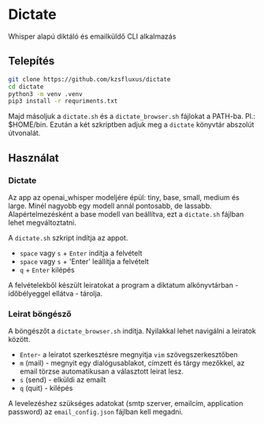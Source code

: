 # Dictate

Whisper alapú diktáló és emailküldő CLI alkalmazás

## Telepítés

```bash
git clone https://github.com/kzsfluxus/dictate
cd dictate
python3 -m venv .venv
pip3 install -r requriments.txt
```
Majd másoljuk a `dictate.sh` és a `dictate_browser.sh` fájlokat a PATH-ba. Pl.: $HOME/bin. Ezután a két szkriptben adjuk meg a `dictate` könyvtár abszolút útvonalát.

## Használat

### Dictate

Az app az openai_whisper modeljére épül: tiny, base, small, medium és large. Minél nagyobb egy modell annál pontosabb, de lassabb. Alapértelmezésként a base modell van beállítva, ezt a `dictate.sh` fájlban lehet megváltoztatni.

A `dictate.sh` szkript indítja az appot.
- `space` vagy `s` + `Enter` indítja a felvételt
- `space` vagy `s` + 'Enter' leállítja a felvételt
- `q` + `Enter` kilépés

A felvételekből készült leiratokat a program a diktatum alkönyvtárban - időbélyeggel ellátva - tárolja.

### Leirat böngésző

A böngészőt a `dictate_browser.sh` indítja. Nyilakkal lehet navigálni a leiratok között.
- `Enter`- a leiratot szerkesztésre megnyitja `vim` szövegszerkesztőben
- `m` (mail) - megnyit egy dialógusablakot, címzett és tárgy mezőkkel, az email törzse automatikusan a választott leirat lesz.
- `s` (send) - elküldi az emailt
- `q` (quit) - kilépés

A levelezéshez szükséges adatokat (smtp szerver, emailcím, application password) az `email_config.json` fájlban kell megadni.
